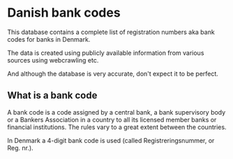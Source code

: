 # Danish bank codes

This database contains a complete list of registration numbers aka bank codes for banks in Denmark.

The data is created using publicly available information from various sources using webcrawling etc.

And although the database is very accurate, don't expect it to be perfect.

## What is a bank code

A bank code is a code assigned by a central bank, a bank supervisory body or a Bankers Association in a country to all its licensed member banks or financial institutions. The rules vary to a great extent between the countries.

In Denmark a 4-digit bank code is used (called Registreringsnummer, or Reg. nr.).
